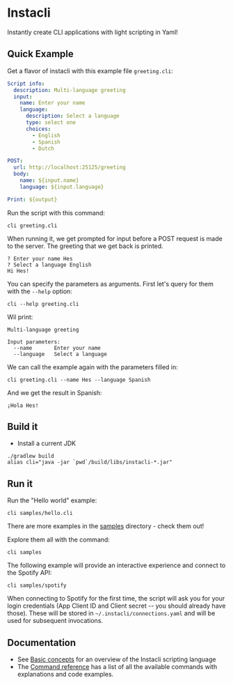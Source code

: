 # Instacli

Instantly create CLI applications with light scripting in Yaml!

## Quick Example

Get a flavor of instacli with this example file `greeting.cli`:

<!-- run before
${input}:
    name: Hes
    language: English
-->

```yaml file:greeting.cli
Script info:
  description: Multi-language greeting
  input:
    name: Enter your name
    language:
      description: Select a language
      type: select one
      choices:
        - English
        - Spanish
        - Dutch

POST:
  url: http://localhost:25125/greeting
  body:
    name: ${input.name}
    language: ${input.language}

Print: ${output}
```

Run the script with this command:

```commandline
cli greeting.cli
```

When running it, we get prompted for input before a POST request is made to the server. The greeting that we get back is
printed.

```output
? Enter your name Hes
? Select a language English
Hi Hes!
```

You can specify the parameters as arguments. First let's query for them with the `--help` option:

```commandline cli
cli --help greeting.cli
```

Wil print:

```output
Multi-language greeting

Input parameters:
  --name       Enter your name
  --language   Select a language
```

We can call the example again with the parameters filled in:

```commandline cli
cli greeting.cli --name Hes --language Spanish
```

And we get the result in Spanish:

```output
¡Hola Hes!
```

## Build it

* Install a current JDK

```commandline
./gradlew build
alias cli="java -jar `pwd`/build/libs/instacli-*.jar"
```

## Run it

Run the "Hello world" example:

```commandline
cli samples/hello.cli
```

There are more examples in the [samples](samples) directory - check them out!

Explore them all with the command:

```commandline
cli samples
```

The following example will provide an interactive experience and connect to the Spotify API:

```commandline
cli samples/spotify
```

When connecting to Spotify for the first time, the script will ask you for your login credentials (App Client ID and
Client secret -- you should already have those). These will be stored in `~/.instacli/connections.yaml` and will be used
for subsequent invocations.

## Documentation

* See [Basic concepts](instacli-spec/basic-concepts) for an overview of the Instacli scripting language
* The [Command reference](instacli-spec/reference/README.md) has a list of all the available commands with explanations
  and code examples.

<!--
# Highlight Reel

Main ideas:
* Everything is Yaml
* Code should be easy to read

## Define input 

## Invoke as a cli

## Http requests as code

## User interaction

## Variables

## Read a file and save

## Call a shell script

## Call another cli script

## Define output

## Programming logic: If

## Data manipulation: For each

## Data manipulation: Add and Sort

## Manage your Http connection info

## Run an HTTP server

## Testing in Instacli

## Documenting Instacli
-->

